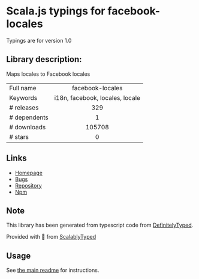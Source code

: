 
# Scala.js typings for facebook-locales

Typings are for version 1.0

## Library description:
Maps locales to Facebook locales

|                    |                 |
| ------------------ | :-------------: |
| Full name          | facebook-locales |
| Keywords           | i18n, facebook, locales, locale |
| # releases         | 329 |
| # dependents       | 1 |
| # downloads        | 105708 |
| # stars            | 0 |

## Links
- [Homepage](https://github.com/wix/facebook-locales)
- [Bugs](https://github.com/wix/facebook-locales/issues)
- [Repository](https://github.com/wix/facebook-locales)
- [Npm](https://www.npmjs.com/package/facebook-locales)
    


## Note
This library has been generated from typescript code from [DefinitelyTyped](https://definitelytyped.org).

Provided with :purple_heart: from [ScalablyTyped](https://github.com/oyvindberg/ScalablyTyped)

## Usage
See [the main readme](../../readme.md) for instructions.


